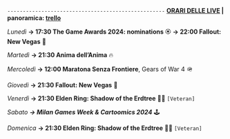 <code>---------------------------------------------------</code>
<b><u>ORARI DELLE LIVE</u> | panoramica: <a href="https://trello.com/b/iKwdSGf3/sabaku">trello</a></b>

<i>Lunedì</i>
<b>→ 17:30 The Game Awards 2024: nominations</b> 🏵️
<b>→ 22:00 Fallout: New Vegas</b> 🥫

<i>Martedì</i>
<b>→ 21:30 Anima dell’Anima</b> 🔥

<i>Mercoledì</i>
<b>→ 12:00 Maratona Senza Frontiere</b>, Gears of War 4 🪖

<i>Giovedì</i>
<b>→ 21:30 Fallout: New Vegas</b> 🥫

<i>Venerdì</i>
<b>→ 21:30 Elden Ring: Shadow of the Erdtree</b> 🌲🌑 <code>[Veteran]</code>

<i>Sabato</i>
<b><i>→ Milan Games Week & Cartoomics 2024</i></b> 🕹️

<i>Domenica</i>
<b>→ 21:30 Elden Ring: Shadow of the Erdtree</b> 🌲🌑 <code>[Veteran]</code>
